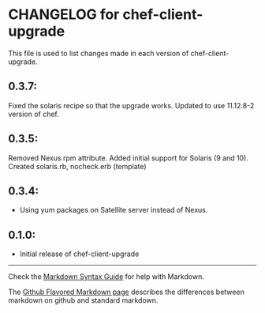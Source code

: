 # CHANGELOG for chef-client-upgrade

This file is used to list changes made in each version of chef-client-upgrade.

## 0.3.7:

Fixed the solaris recipe so that the upgrade works.
Updated to use 11.12.8-2 version of chef.

## 0.3.5:

Removed Nexus rpm attribute. Added initial support for Solaris (9 and 10). Created solaris.rb, nocheck.erb (template)

## 0.3.4:

* Using yum packages on Satellite server instead of Nexus.

## 0.1.0:

* Initial release of chef-client-upgrade

- - - 
Check the [Markdown Syntax Guide](http://daringfireball.net/projects/markdown/syntax) for help with Markdown.

The [Github Flavored Markdown page](http://github.github.com/github-flavored-markdown/) describes the differences between markdown on github and standard markdown.
